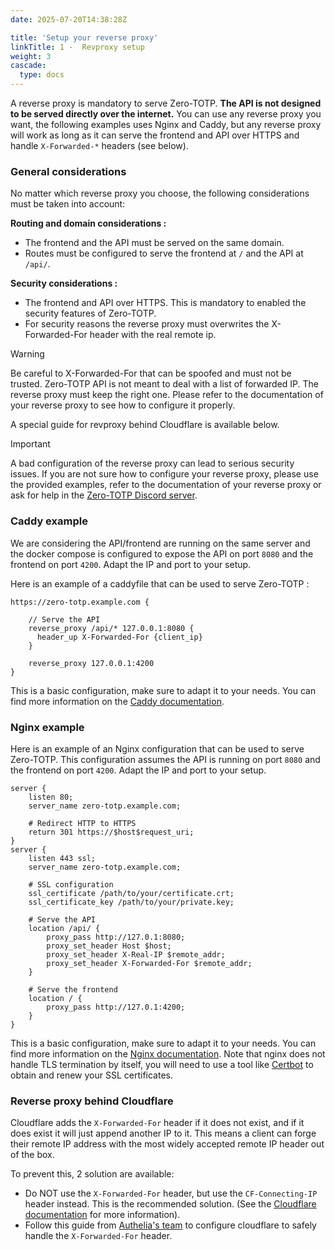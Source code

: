 ```yaml
---
date: 2025-07-20T14:38:28Z

title: 'Setup your reverse proxy'
linkTitle: 1 -  Revproxy setup
weight: 3
cascade:
  type: docs
---
```



A reverse proxy is mandatory to serve Zero-TOTP. **The API is not designed to be served directly over the internet.** You can use any reverse proxy you want, the following examples uses Nginx and Caddy, but any reverse proxy will work as long as it can serve the frontend and API over HTTPS and handle `X-Forwarded-*` headers (see below).

### General considerations

No matter which reverse proxy you choose, the following considerations must be taken into account:

**Routing and domain considerations :**
- The frontend and the API must be served on the same domain.
- Routes must be configured to serve the frontend at `/` and the API at `/api/`. 

**Security considerations :**
- The frontend and API over HTTPS. This is mandatory to enabled the security features of Zero-TOTP.
- For security reasons the reverse proxy must overwrites the X-Forwarded-For header with the real remote ip. 

> [!warning]
> Be careful to X-Forwarded-For that can be spoofed and must not be trusted. Zero-TOTP API is not meant to deal with a list of forwarded IP. The reverse proxy must keep the right one. Please refer to the documentation of your reverse proxy to see how to configure it properly.
>
> A special guide for revproxy behind Cloudflare is available below.

> [!important]
> A bad configuration of the reverse proxy can lead to serious security issues. If you are not sure how to configure your reverse proxy, please use the provided examples, refer to the documentation of your reverse proxy or ask for help in the [Zero-TOTP Discord server](https://discord.gg/77JrdbxNZD).


### Caddy example 
We are considering the API/frontend are running on the same server and the docker compose is configured to expose the API on port `8080` and the frontend on port `4200`. Adapt the IP and port to your setup.

Here is an example of a caddyfile that can be used to serve Zero-TOTP :

```caddyfile {filename="Caddyfile"}
https://zero-totp.example.com {

    // Serve the API
    reverse_proxy /api/* 127.0.0.1:8080 {
      header_up X-Forwarded-For {client_ip}
    }

    reverse_proxy 127.0.0.1:4200 
}
```
This is a basic configuration, make sure to adapt it to your needs. You can find more information on the [Caddy documentation](https://caddyserver.com/docs/).


### Nginx example
Here is an example of an Nginx configuration that can be used to serve Zero-TOTP. This configuration assumes the API is running on port `8080` and the frontend on port `4200`. Adapt the IP and port to your setup.

```nginx {filename="nginx.conf"}
server {
    listen 80;
    server_name zero-totp.example.com;

    # Redirect HTTP to HTTPS
    return 301 https://$host$request_uri;
}
server {
    listen 443 ssl;
    server_name zero-totp.example.com;

    # SSL configuration
    ssl_certificate /path/to/your/certificate.crt;
    ssl_certificate_key /path/to/your/private.key;

    # Serve the API
    location /api/ {
        proxy_pass http://127.0.1:8080;
        proxy_set_header Host $host;
        proxy_set_header X-Real-IP $remote_addr;
        proxy_set_header X-Forwarded-For $remote_addr;
    }

    # Serve the frontend
    location / {
        proxy_pass http://127.0.1:4200;
    }
}
```
This is a basic configuration, make sure to adapt it to your needs. You can find more information on the [Nginx documentation](https://nginx.org/en/docs/). Note that nginx does not handle TLS termination by itself, you will need to use a tool like [Certbot](https://certbot.eff.org/) to obtain and renew your SSL certificates.

### Reverse proxy behind Cloudflare
Cloudflare adds the `X-Forwarded-For` header if it does not exist, and if it does exist it will just append another IP to it. This means a client can forge their remote IP address with the most widely accepted remote IP header out of the box. 

To prevent this, 2 solution are available: 
- Do NOT use the `X-Forwarded-For` header, but use the `CF-Connecting-IP` header instead. This is the recommended solution. (See the [Cloudflare documentation](https://developers.cloudflare.com/fundamentals/reference/http-headers/#cf-connecting-ip) for more information).
- Follow this guide from [Authelia's team](https://www.authelia.com/integration/proxies/forwarded-headers/) to configure cloudflare to safely handle the `X-Forwarded-For` header. 